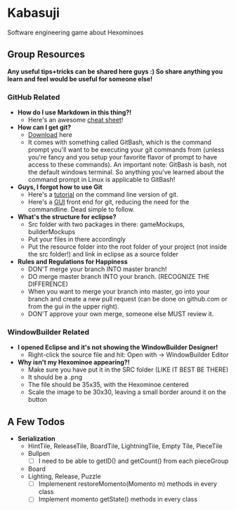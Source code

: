 # Kabasuji
Software engineering game about Hexominoes

## Group Resources
 <b>Any useful tips+tricks can be shared here guys :) So share anything you learn and feel would be useful for someone else!</b>

### GitHub Related
* <b>How do I use Markdown in this thing?!</b>
   * Here's an awesome [cheat sheet](https://guides.github.com/features/mastering-markdown/)!
* <b>How can I get git?</b>
   * [Download](https://git-scm.com/downloads) here
   * It comes with something called GitBash, which is the command prompt you'll want to be executing your git commands from (unless you're fancy and you setup your favorite flavor of prompt to have access to these commands). An important note: GitBash is bash, not the default windows terminal. So anything you've learned about the command prompt in Linux is applicable to GitBash!
* <b>Guys, I forgot how to use Git</b>
   * Here's a [tutorial](https://try.github.io/levels/1/challenges/1) on the command line version of git.
   * Here's a [GUI](https://desktop.github.com/) front end for git, reducing the need for the commandline. Dead simple to follow.
* <b>What's the structure for eclipse?</b>
   * Src folder with two packages in there: gameMockups, builderMockups
   * Put your files in there accordingly
   * Put the resource folder into the root folder of your project (not inside the src folder!) and link in eclipse as a source folder
* <b>Rules and Regulations for Happiness</b>
   * DON'T merge your branch INTO master branch!
   * DO merge master branch INTO your branch. (RECOGNIZE THE DIFFERENCE)
   * When you want to merge your branch into master, go into your branch and create a new pull request (can be done on github.com or from the gui in the upper right).
   * DON'T approve your own merge, someone else MUST review it.

### WindowBuilder Related
* <b>I opened Eclipse and it's not showing the WindowBuilder Designer!</b>
   * Right-click the source file and hit: Open with -> WindowBuilder Editor
* <b>Why isn't my Hexominoe appearing?!</b>
   * Make sure you have put it in the SRC folder (LIKE IT BEST BE THERE)
   * It should be a .png
   * The file should be 35x35, with the Hexominoe centered
   * Scale the image to be 30x30, leaving a small border around it on the button


## A Few Todos
* <b>Serialization</b>
   * HintTile, ReleaseTile, BoardTile, LightningTile, Empty Tile, PieceTile
   * Bullpen
      * [ ] I need to be able to getID() and getCount() from each pieceGroup
   * Board
   * Lighting, Release, Puzzle
      * [ ] Implemenent restoreMomento(Momento m) methods in every class
      * [ ] Implement momento getState() methods in every class
